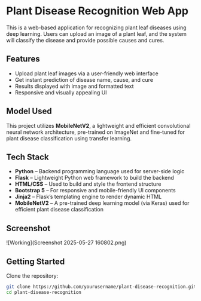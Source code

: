 #  Plant Disease Recognition Web App

This is a web-based application for recognizing plant leaf diseases using deep learning. Users can upload an image of a plant leaf, and the system will classify the disease and provide possible causes and cures.

##  Features

- Upload plant leaf images via a user-friendly web interface  
- Get instant prediction of disease name, cause, and cure  
- Results displayed with image and formatted text  
- Responsive and visually appealing UI  

##  Model Used

This project utilizes **MobileNetV2**, a lightweight and efficient convolutional neural network architecture, pre-trained on ImageNet and fine-tuned for plant disease classification using transfer learning.

##  Tech Stack

- **Python** – Backend programming language used for server-side logic  
- **Flask** – Lightweight Python web framework to build the backend  
- **HTML/CSS** – Used to build and style the frontend structure  
- **Bootstrap 5** – For responsive and mobile-friendly UI components  
- **Jinja2** – Flask’s templating engine to render dynamic HTML  
- **MobileNetV2** – A pre-trained deep learning model (via Keras) used for efficient plant disease classification

##  Screenshot
![Working](Screenshot 2025-05-27 160802.png)

##  Getting Started

   Clone the repository:
   ```bash
   git clone https://github.com/yourusername/plant-disease-recognition.git
   cd plant-disease-recognition
